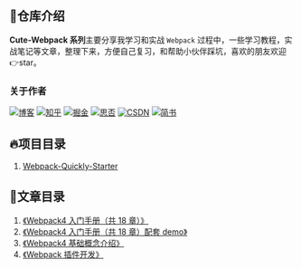 ## 💌仓库介绍
**Cute-Webpack 系列**主要分享我学习和实战 `Webpack` 过程中，一些学习教程，实战笔记等文章，整理下来，方便自己复习，和帮助小伙伴踩坑，喜欢的朋友欢迎 👉star。

### 关于作者
[![博客](http://images.pingan8787.com/icon_my1.png)](http://www.pingan8787.com)
[![知乎](http://images.pingan8787.com/icon_zhihu1.png)](https://zhuanlan.zhihu.com/cute-javascript)
[![掘金](http://images.pingan8787.com/icon_juejin2.png)](https://juejin.im/user/586fc337a22b9d0058807d53/posts)
[![思否](http://images.pingan8787.com/icon_sf1.png)](https://segmentfault.com/blog/pingan8787)
[![CSDN](http://images.pingan8787.com/icon_csdn1.png)](https://blog.csdn.net/qq_36380426)
[![简书](http://images.pingan8787.com/icon_jianshu1.png)](https://www.jianshu.com/u/2ec5d94afd60)

## 🔥项目目录
1. [Webpack-Quickly-Starter](https://github.com/pingan8787/Leo-JavaScript/blob/master/Cute-Webpack/Webpack-Quickly-Starter/)

## 💌文章目录

1. [《Webpack4 入门手册（共 18 章）》](https://github.com/pingan8787/Leo-JavaScript/blob/master/Cute-Webpack/introduction/README.md)
2. [《Webpack4 入门手册（共 18 章）配套 demo》](https://github.com/pingan8787/Leo-JavaScript/tree/master/Cute-Webpack/introduction/demo)
3. [《Webpack4 基础概念介绍》](https://github.com/pingan8787/Leo-JavaScript/blob/master/Cute-Webpack/guide/README.md)
4. [《Webpack 插件开发》](https://github.com/pingan8787/Leo-JavaScript/blob/master/Cute-Webpack/Webpack插件开发.md)